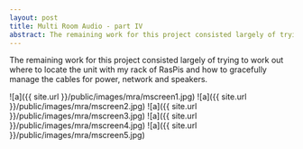 ```yaml
---
layout: post
title: Multi Room Audio - part IV
abstract: The remaining work for this project consisted largely of trying to work out where to locate the unit with my rack of RasPis and how to gracefully manage the cables for power, network and speakers.
---
```


The remaining work for this project consisted largely of trying to work out where to locate the unit with my rack of RasPis and how to gracefully manage the cables for power, network and speakers.



![a]({{ site.url }}/public/images/mra/mscreen1.jpg) ![a]({{ site.url }}/public/images/mra/mscreen2.jpg) ![a]({{ site.url }}/public/images/mra/mscreen3.jpg) ![a]({{ site.url }}/public/images/mra/mscreen4.jpg) ![a]({{ site.url }}/public/images/mra/mscreen5.jpg)
